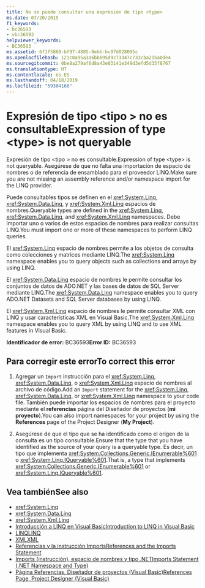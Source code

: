 ```yaml
---
title: No se puede consultar una expresión de tipo <type>
ms.date: 07/20/2015
f1_keywords:
- bc36593
- vbc36593
helpviewer_keywords:
- BC36593
ms.assetid: 6f1f5860-bf97-4885-9ebb-bc87d028095c
ms.openlocfilehash: 121c0a95a3a6bb695d9c73347c733cba215a0de4
ms.sourcegitcommit: 0be8a279af6d8a43e03141e349d3efd5d35f8767
ms.translationtype: HT
ms.contentlocale: es-ES
ms.lasthandoff: 04/18/2019
ms.locfileid: "59304160"
---
```

# <a name="expression-of-type-type-is-not-queryable"></a><span data-ttu-id="50b19-102">Expresión de tipo \<tipo > no es consultable</span><span class="sxs-lookup"><span data-stu-id="50b19-102">Expression of type \<type> is not queryable</span></span>
<span data-ttu-id="50b19-103">Expresión de tipo \<tipo > no es consultable.</span><span class="sxs-lookup"><span data-stu-id="50b19-103">Expression of type \<type> is not queryable.</span></span> <span data-ttu-id="50b19-104">Asegúrese de que no falta una importación de espacio de nombres o de referencia de ensamblado para el proveedor LINQ.</span><span class="sxs-lookup"><span data-stu-id="50b19-104">Make sure you are not missing an assembly reference and/or namespace import for the LINQ provider.</span></span>  
  
 <span data-ttu-id="50b19-105">Puede consultables tipos se definen en el <xref:System.Linq>, <xref:System.Data.Linq>, y <xref:System.Xml.Linq> espacios de nombres.</span><span class="sxs-lookup"><span data-stu-id="50b19-105">Queryable types are defined in the <xref:System.Linq>, <xref:System.Data.Linq>, and <xref:System.Xml.Linq> namespaces.</span></span> <span data-ttu-id="50b19-106">Debe importar uno o varios de estos espacios de nombres para realizar consultas LINQ.</span><span class="sxs-lookup"><span data-stu-id="50b19-106">You must import one or more of these namespaces to perform LINQ queries.</span></span>  
  
 <span data-ttu-id="50b19-107">El <xref:System.Linq> espacio de nombres permite a los objetos de consulta como colecciones y matrices mediante LINQ.</span><span class="sxs-lookup"><span data-stu-id="50b19-107">The <xref:System.Linq> namespace enables you to query objects such as collections and arrays by using LINQ.</span></span>  
  
 <span data-ttu-id="50b19-108">El <xref:System.Data.Linq> espacio de nombres le permite consultar los conjuntos de datos de ADO.NET y las bases de datos de SQL Server mediante LINQ.</span><span class="sxs-lookup"><span data-stu-id="50b19-108">The <xref:System.Data.Linq> namespace enables you to query ADO.NET Datasets and SQL Server databases by using LINQ.</span></span>  
  
 <span data-ttu-id="50b19-109">El <xref:System.Xml.Linq> espacio de nombres le permite consultar XML con LINQ y usar características XML en Visual Basic.</span><span class="sxs-lookup"><span data-stu-id="50b19-109">The <xref:System.Xml.Linq> namespace enables you to query XML by using LINQ and to use XML features in Visual Basic.</span></span>  
  
 <span data-ttu-id="50b19-110">**Identificador de error:** BC36593</span><span class="sxs-lookup"><span data-stu-id="50b19-110">**Error ID:** BC36593</span></span>  
  
## <a name="to-correct-this-error"></a><span data-ttu-id="50b19-111">Para corregir este error</span><span class="sxs-lookup"><span data-stu-id="50b19-111">To correct this error</span></span>  
  
1. <span data-ttu-id="50b19-112">Agregar un `Import` instrucción para el <xref:System.Linq>, <xref:System.Data.Linq>, o <xref:System.Xml.Linq> espacio de nombres al archivo de código.</span><span class="sxs-lookup"><span data-stu-id="50b19-112">Add an `Import` statement for the <xref:System.Linq>, <xref:System.Data.Linq>, or <xref:System.Xml.Linq> namespace to your code file.</span></span> <span data-ttu-id="50b19-113">También puede importar los espacios de nombres para el proyecto mediante el **referencias** página del Diseñador de proyectos (**mi proyecto**).</span><span class="sxs-lookup"><span data-stu-id="50b19-113">You can also import namespaces for your project by using the **References** page of the Project Designer (**My Project**).</span></span>  
  
2. <span data-ttu-id="50b19-114">Asegúrese de que el tipo que se ha identificado como el origen de la consulta es un tipo consultable.</span><span class="sxs-lookup"><span data-stu-id="50b19-114">Ensure that the type that you have identified as the source of your query is a queryable type.</span></span> <span data-ttu-id="50b19-115">Es decir, un tipo que implementa <xref:System.Collections.Generic.IEnumerable%601> o <xref:System.Linq.IQueryable%601>.</span><span class="sxs-lookup"><span data-stu-id="50b19-115">That is, a type that implements <xref:System.Collections.Generic.IEnumerable%601> or <xref:System.Linq.IQueryable%601>.</span></span>  
  
## <a name="see-also"></a><span data-ttu-id="50b19-116">Vea también</span><span class="sxs-lookup"><span data-stu-id="50b19-116">See also</span></span>

- <xref:System.Linq>
- <xref:System.Data.Linq>
- <xref:System.Xml.Linq>
- [<span data-ttu-id="50b19-117">Introducción a LINQ en Visual Basic</span><span class="sxs-lookup"><span data-stu-id="50b19-117">Introduction to LINQ in Visual Basic</span></span>](../../../visual-basic/programming-guide/language-features/linq/introduction-to-linq.md)
- [<span data-ttu-id="50b19-118">LINQ</span><span class="sxs-lookup"><span data-stu-id="50b19-118">LINQ</span></span>](../../../visual-basic/programming-guide/language-features/linq/index.md)
- [<span data-ttu-id="50b19-119">XML</span><span class="sxs-lookup"><span data-stu-id="50b19-119">XML</span></span>](../../../visual-basic/programming-guide/language-features/xml/index.md)
- [<span data-ttu-id="50b19-120">Referencias y la instrucción Imports</span><span class="sxs-lookup"><span data-stu-id="50b19-120">References and the Imports Statement</span></span>](../../../visual-basic/programming-guide/program-structure/references-and-the-imports-statement.md)
- [<span data-ttu-id="50b19-121">Imports (instrucción), espacio de nombres y tipo .NET</span><span class="sxs-lookup"><span data-stu-id="50b19-121">Imports Statement (.NET Namespace and Type)</span></span>](../../../visual-basic/language-reference/statements/imports-statement-net-namespace-and-type.md)
- [<span data-ttu-id="50b19-122">Página Referencias, Diseñador de proyectos (Visual Basic)</span><span class="sxs-lookup"><span data-stu-id="50b19-122">References Page, Project Designer (Visual Basic)</span></span>](/visualstudio/ide/reference/references-page-project-designer-visual-basic)
